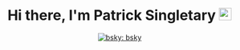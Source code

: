 <div align="center">
   <h1>
    Hi there, I'm Patrick Singletary <img src="https://media.giphy.com/media/hvRJCLFzcasrR4ia7z/giphy.gif" width="25px"> 
   </h1>

   [![bsky: bsky](https://img.shields.io/badge/-psingletary.me-blue?style=flat-square&logo=bluesky&logoColor=white&link=https://bsky.app/profile/did:plc:stznz7qsokto2345qtdzogjb)]([https://bsky.app/profile/did:plc:stznz7qsokto2345qtdzogjb](https://bsky.app/profile/psingletary.me))